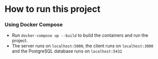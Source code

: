 # How to run this project

### Using Docker Compose

- Run `docker-compose up --build` to build the containers and run the project.
- The server runs on `localhost:5000`, the client runs on `localhost:3000` and the PostgreSQL database runs on `localhost:5432`
